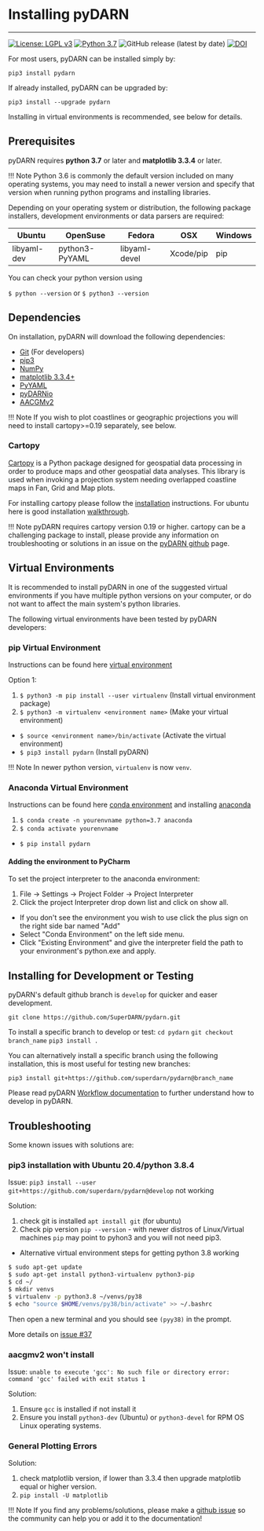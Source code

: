 <!--Copyright (C) SuperDARN Canada, University of Saskatchewan 
Author(s): Marina Schmidt 
Modifications:
2020-12-01 Carley Martin updated documentation

Disclaimer:
pyDARN is under the LGPL v3 license found in the root directory LICENSE.md 
Everyone is permitted to copy and distribute verbatim copies of this license 
document, but changing it is not allowed.

This version of the GNU Lesser General Public License incorporates the terms
and conditions of version 3 of the GNU General Public License, supplemented by
the additional permissions listed below.
-->

# Installing pyDARN 
---

[![License: LGPL v3](https://img.shields.io/badge/License-LGPLv3-blue.svg)](https://www.gnu.org/licenses/lgpl-3.0) 
[![Python 3.7](https://img.shields.io/badge/python-3.7-blue.svg)](https://www.python.org/downloads/release/python-370/) 
![GitHub release (latest by date)](https://img.shields.io/github/v/release/superdarn/pydarn)
[![DOI](https://zenodo.org/badge/DOI/10.5281/zenodo.3727269.svg)](https://doi.org/10.5281/zenodo.3727269)

For most users, pyDARN can be installed simply by:

```
pip3 install pydarn
```

If already installed, pyDARN can be upgraded by:

```
pip3 install --upgrade pydarn
```

Installing in virtual environments is recommended, see below for details.

## Prerequisites

pyDARN requires **python 3.7** or later and **matplotlib 3.3.4** or later.

!!! Note
    Python 3.6 is commonly the default version included on many operating systems, you may need to install a newer version and specify that version when running python programs and installing libraries.

Depending on your operating system or distribution, the following package installers, development environments or data parsers are required: 
 
| Ubuntu      | OpenSuse       | Fedora        | OSX           | Windows       |
| ----------- | -------------- | ------------- | ------------- | ------------- |
| libyaml-dev | python3-PyYAML | libyaml-devel | Xcode/pip     | pip           |

You can check your python version using

`$ python --version` or 
`$ python3 --version`


## Dependencies

On installation, pyDARN will download the following dependencies: 

- [Git](https://git-scm.com/) (For developers)
- [pip3](https://help.dreamhost.com/hc/en-us/articles/115000699011-Using-pip3-to-install-Python3-modules)
- [NumPy](https://numpy.org/)
- [matplotlib 3.3.4+](https://matplotlib.org/) 
- [PyYAML](https://pyyaml.org/wiki/PyYAMLDocumentation)
- [pyDARNio](https://pydarnio.readthedocs.io/en/latest/user/install/)
- [AACGMv2](https://pypi.org/project/aacgmv2/) 

!!! Note
    If you wish to plot coastlines or geographic projections you will need to install cartopy>=0.19 separately, see below.

### Cartopy 
[Cartopy](https://scitools.org.uk/cartopy/docs/latest/) is a Python package designed for geospatial data processing in order to produce maps and other geospatial data analyses. This library is used when invoking a projection system needing overlapped coastline maps in Fan, Grid and Map plots. 

For installing cartopy please follow the [installation](https://scitools.org.uk/cartopy/docs/latest/installing.html) instructions. For ubuntu here is good installation [walkthrough](https://techoverflow.net/2021/07/11/how-to-install-cartopy-on-ubuntu/).

!!! Note
    pyDARN requires cartopy version 0.19 or higher.
    cartopy can be a challenging package to install, please provide any information on troubleshooting or solutions in an issue on the [pyDARN github](https://github.com/SuperDARN/pydarn) page. 


## Virtual Environments
It is recommended to install pyDARN in one of the suggested virtual environments if you have multiple python versions on your computer, or do not want to affect the main system's python libraries. 

The following virtual environments have been tested by pyDARN developers:

### pip Virtual Environment
Instructions can be found here [virtual environment](https://packaging.python.org/guides/installing-using-pip-and-virtual-environments/)

Option 1:

1. `$ python3 -m pip install --user virtualenv` (Install virtual environment package)
2. `$ python3 -m virtualenv <environment name>` (Make your virtual environment)
* `$ source <environment name>/bin/activate` (Activate the virtual environment)
* `$ pip3 install pydarn` (Install pyDARN)

!!! Note
    In newer python version, `virtualenv` is now `venv`.

### Anaconda Virtual Environment
Instructions can be found here [conda environment](https://uoa-eresearch.github.io/eresearch-cookbook/recipe/2014/11/20/conda/) and installing [anaconda](https://docs.anaconda.com/anaconda/install/)

1. `$ conda create -n yourenvname python=3.7 anaconda`
2. `$ conda activate yourenvname`
* `$ pip install pydarn`

#### Adding the environment to PyCharm

To set the project interpreter to the anaconda environment:

1. File -> Settings -> Project Folder -> Project Interpreter
2. Click the project Interpreter drop down list and click on show all.
* If you don't see the environment you wish to use click the plus sign on the right side bar named "Add"
* Select "Conda Environment" on the left side menu.
* Click "Existing Environment" and give the interpreter field the path to your environment's python.exe and apply.


## Installing for Development or Testing

pyDARN's default github branch is `develop` for quicker and easer development. 

`git clone https://github.com/SuperDARN/pydarn.git`

To install a specific branch to develop or test: 
`cd pydarn`
`git checkout branch_name`
`pip3 install .`

You can alternatively install a specific branch using the following installation, this is most useful for testing new branches:

`pip3 install git+https://github.com/superdarn/pydarn@branch_name`

Please read pyDARN [Workflow documentation](../dev/team.md) to further understand how to develop in pyDARN.
    
## Troubleshooting

Some known issues with solutions are:

### pip3 installation with Ubuntu 20.4/python 3.8.4

Issue: `pip3 install --user git+https://github.com/superdarn/pydarn@develop` not working

Solution:

1. check git is installed `apt install git` (for ubuntu)
2. Check pip version `pip --version` - with newer distros of Linux/Virtual machines `pip` may point to pyhon3 and you will not need pip3.
* Alternative virtual environment steps for getting python 3.8 working

```bash 
$ sudo apt-get update
$ sudo apt-get install python3-virtualenv python3-pip
$ cd ~/
$ mkdir venvs
$ virtualenv -p python3.8 ~/venvs/py38
$ echo "source $HOME/venvs/py38/bin/activate" >> ~/.bashrc
```
Then open a new terminal and you should see `(pyy38)` in the prompt. 

More details on [issue #37](https://github.com/SuperDARN/pydarn/issues/37)

### aacgmv2 won't install 

Issue: `unable to execute 'gcc': No such file or directory error: command 'gcc' failed with exit status 1`

Solution:

  1. Ensure `gcc` is installed if not install it
  2. Ensure you install `python3-dev` (Ubuntu) or `python3-devel` for RPM OS Linux operating systems.

### General Plotting Errors

Solution:

1. check matplotlib version, if lower than 3.3.4 then upgrade matplotlib equal or higher version.
2. `pip install -U matplotlib`

!!! Note 
If you find any problems/solutions, please make a [github issue](https://github.com/superdarn/pydarn/issues/new) so the community can help you or add it to the documentation!
